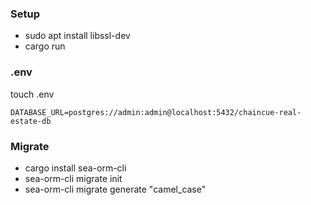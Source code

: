 ### Setup

- sudo apt install libssl-dev
- cargo run

### .env

touch .env

```
DATABASE_URL=postgres://admin:admin@localhost:5432/chaincue-real-estate-db
```

### Migrate

- cargo install sea-orm-cli
- sea-orm-cli migrate init
- sea-orm-cli migrate generate "camel_case"
